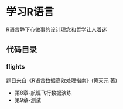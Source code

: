 # 学习R语言

R语言静下心做事的设计理念和哲学让人着迷

## 代码目录

### flights

题目来自《R语言数据高效处理指南》(黄天元 著)
- 第8章-航班飞行数据演练
- 第9章-测试
